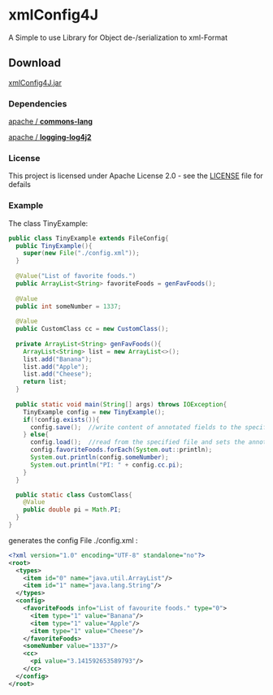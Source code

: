 # xmlConfig4J
A Simple to use Library for Object de-/serialization to xml-Format

## Download

[xmlConfig4J.jar](https://github.com/tinycodecrank/xmlConfig4J/raw/master/build/xmlConfig4J.jar)

### Dependencies
[apache / **commons-lang**](https://commons.apache.org/proper/commons-lang/download_lang.cgi)

[apache / **logging-log4j2**](https://logging.apache.org/log4j/2.x/download.html)

### License

This project is licensed under Apache License 2.0 - see the [LICENSE](https://github.com/tinycodecrank/xmlConfig4J/blob/master/LICENSE) file for defails

### Example

The class TinyExample:
```java
public class TinyExample extends FileConfig{
  public TinyExample(){
    super(new File("./config.xml"));
  }
  
  @Value("List of favorite foods.")
  public ArrayList<String> favoriteFoods = genFavFoods();
  
  @Value
  public int someNumber = 1337;
  
  @Value
  public CustomClass cc = new CustomClass();
  
  private ArrayList<String> genFavFoods(){
    ArrayList<String> list = new ArrayList<>();
    list.add("Banana");
    list.add("Apple");
    list.add("Cheese");
    return list;
  }
  
  public static void main(String[] args) throws IOException{
    TinyExample config = new TinyExample();
    if(!config.exists()){
      config.save();  //write content of annotated fields to the specified file
    } else{
      config.load();  //read from the specified file and sets the annotated fields according
      config.favoriteFoods.forEach(System.out::println);
      System.out.println(config.someNumber);
      System.out.println("PI: " + config.cc.pi);
    }
  }

  public static class CustomClass{
    @Value
    public double pi = Math.PI;
  }
}
```
generates the config File ./config.xml :

```xml
<?xml version="1.0" encoding="UTF-8" standalone="no"?>
<root>
  <types>
    <item id="0" name="java.util.ArrayList"/>
    <item id="1" name="java.lang.String"/>
  </types>
  <config>
    <favoriteFoods info="List of favourite foods." type="0">
      <item type="1" value="Banana"/>
      <item type="1" value="Apple"/>
      <item type="1" value="Cheese"/>
    </favoriteFoods>
    <someNumber value="1337"/>
    <cc>
      <pi value="3.141592653589793"/>
    </cc>
  </config>
</root>
```
